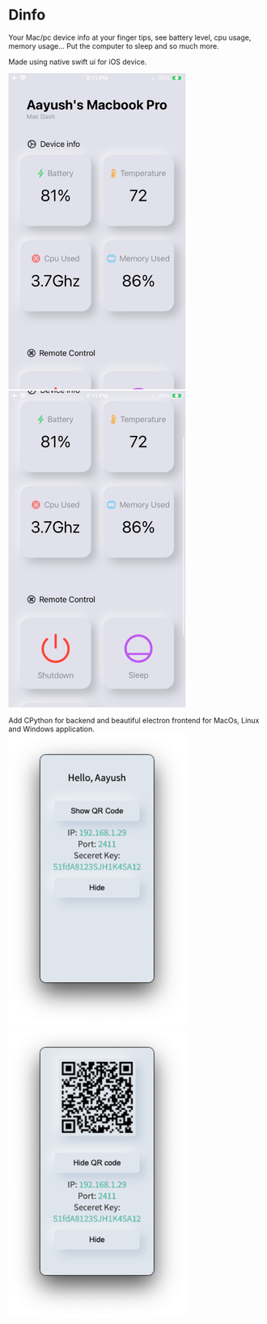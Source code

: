 # Dinfo
Your Mac/pc device info at your finger tips, see battery level, cpu usage, memory usage... Put the computer to sleep and so much more.

Made using native swift ui for iOS device.

<img src="https://raw.githubusercontent.com/Aayush9029/Dinfo/master/readme/info.PNG" width="350px"/>  <img src="https://raw.githubusercontent.com/Aayush9029/Dinfo/master/readme/remote.PNG" width="350px"/>

Add CPython for backend and beautiful electron frontend for MacOs, Linux and Windows application. 
<img src="https://raw.githubusercontent.com/Aayush9029/Dinfo/master/readme/desktop_img_1.png" width="350px"/>
<img src="https://raw.githubusercontent.com/Aayush9029/Dinfo/master/readme/desktop_img_2.png" width="350px"/>
